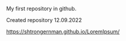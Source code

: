 My first repository in github.

Created repository 12.09.2022

https://shtrongernman.github.io/LoremIpsum/

